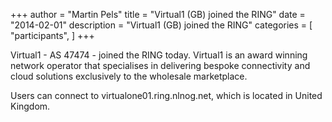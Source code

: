 +++
author = "Martin Pels"
title = "Virtual1 (GB) joined the RING"
date = "2014-02-01"
description = "Virtual1 (GB) joined the RING"
categories = [
    "participants",
]
+++

Virtual1 - AS 47474 - joined the RING today. Virtual1 is an award winning network operator that specialises in delivering bespoke connectivity and cloud solutions exclusively to the wholesale marketplace.

Users can connect to virtualone01.ring.nlnog.net, which is located in United Kingdom.


